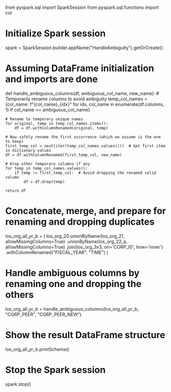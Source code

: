 from pyspark.sql import SparkSession
from pyspark.sql.functions import col

# Initialize Spark session
spark = SparkSession.builder.appName("HandleAmbiguity").getOrCreate()

# Assuming DataFrame initialization and imports are done

def handle_ambiguous_columns(df, ambiguous_col_name, new_name):
    # Temporarily rename columns to avoid ambiguity
    temp_col_names = {col_name: f"{col_name}_{idx}" for idx, col_name in enumerate(df.columns, 1) if col_name == ambiguous_col_name}
    
    # Rename to temporary unique names
    for original, temp in temp_col_names.items():
        df = df.withColumnRenamed(original, temp)

    # Now safely rename the first occurrence (which we assume is the one to keep)
    first_temp_col = next(iter(temp_col_names.values()))  # Get first item in dictionary values
    df = df.withColumnRenamed(first_temp_col, new_name)

    # Drop other temporary columns if any
    for temp in temp_col_names.values():
        if temp != first_temp_col:  # Avoid dropping the renamed valid column
            df = df.drop(temp)

    return df

# Concatenate, merge, and prepare for renaming and dropping duplicates
los_org_all_yr_b = (
    los_org_20.unionByName(los_org_21, allowMissingColumns=True)
    .unionByName(los_org_22_a, allowMissingColumns=True)
    .join(los_org_3x3, on='CORP_ID', how='inner')
    .withColumnRenamed("FISCAL_YEAR", "TIME")
)

# Handle ambiguous columns by renaming one and dropping the others
los_org_all_yr_b = handle_ambiguous_columns(los_org_all_yr_b, "CORP_PEER", "CORP_PEER_NEW")

# Show the result DataFrame structure
los_org_all_yr_b.printSchema()

# Stop the Spark session
spark.stop()
